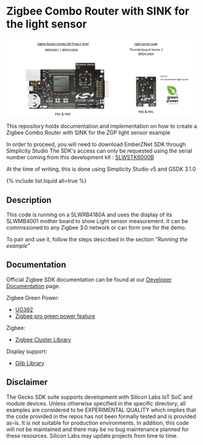 # Zigbee Combo Router with SINK for the light sensor

<img src="images/zcrdisplay_000.png" alt="" width="800" class="center">

This repository holds documentation and implementation on how to create a Zigbee Combo Router with SINK for the ZGP light sensor example  

In order to proceed, you will need to download EmberZNet SDK through Simplicity Studio
The SDK's access can only be requested using the serial number coming from this development kit :
[SLWSTK6000B](https://www.silabs.com/development-tools/wireless/zigbee/efr32mg-zigbee-thread-starter-kit)

At the time of writing, this is done using Simplicity Studio v5 and GSDK 3.1.0

{% include list.liquid all=true %}

## Description ##
This code is running on a SLWRB4180A and uses the display of its SLWMB4001 mother board to show Light sensor measurement.
It can be commissioned to any Zigbee 3.0 network or can form one for the demo.  

To pair and use it, follow the steps described in the section *"Running the example"*

## Documentation ##

Official Zigbee SDK documentation can be found at our [Developer Documentation](https://docs.silabs.com/zigbee/latest/) page.

Zigbee Green Power:
  - [UG392](https://www.google.com/url?sa=t&rct=j&q=&esrc=s&source=web&cd=&cad=rja&uact=8&ved=2ahUKEwiW8ujrhIruAhVOrxoKHXD-B4wQFjAAegQIBRAC&url=https%3A%2F%2Fwww.silabs.com%2Fdocuments%2Fpublic%2Fuser-guides%2Fug392-using-sl-green-power-with-ezp.pdf&usg=AOvVaw1z-XzjI55_ExlDnChtSArt)
  - [Zigbee pro green power feature](https://zigbeealliance.org/wp-content/uploads/2019/11/docs-09-5499-26-batt-zigbee-green-power-specification.pdf)

Zigbee:
  - [Zigbee Cluster Library](https://zigbeealliance.org/wp-content/uploads/2019/12/07-5123-06-zigbee-cluster-library-specification.pdf)

Display support:
  - [Glib Library](https://docs.silabs.com/gecko-platform/latest/middleware/api/group-glib)

## Disclaimer ##

The Gecko SDK suite supports development with Silicon Labs IoT SoC and module devices. Unless otherwise specified in the specific directory, all examples are considered to be EXPERIMENTAL QUALITY which implies that the code provided in the repos has not been formally tested and is provided as-is.  It is not suitable for production environments.  In addition, this code will not be maintained and there may be no bug maintenance planned for these resources. Silicon Labs may update projects from time to time.
